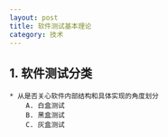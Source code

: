 ```yaml
---
layout: post
title: 软件测试基本理论
category: 技术
---
```


## 1. 软件测试分类
	* 从是否关心软件内部结构和具体实现的角度划分
		A. 白盒测试
		B. 黑盒测试
		C. 灰盒测试
